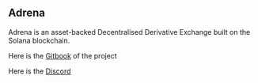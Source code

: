 ## Adrena

Adrena is an asset-backed Decentralised Derivative Exchange built on the Solana blockchain.

Here is the [Gitbook](https://app.gitbook.com/o/DR8o6dMfEDmyhzH0OIxj/s/SrdLcmUOicAVBsHQeHAa/organisation/vision) of the project

Here is the [Discord](https://discord.gg/adrena)
